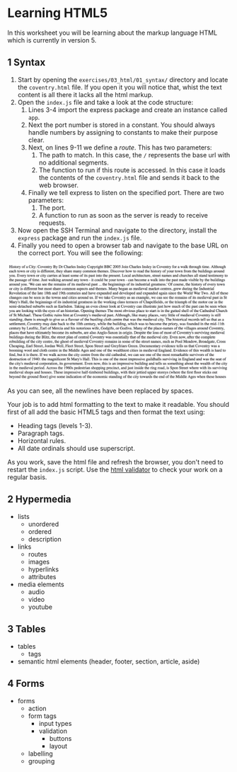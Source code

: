 
# Learning HTML5

In this worksheet you will be learning about the markup language HTML which is currently in version 5.

## 1 Syntax

1. Start by opening the `exercises/03_html/01_syntax/` directory and locate the `coventry.html` file. If you open it you will notice that, whist the text content is all there it lacks all the html markup.
2. Open the `index.js` file and take a look at the code structure:
    1. Lines 3-4 import the express package and create an instance called `app`.
    2. Next the port number is stored in a constant. You should always handle numbers by assigning to constants to make their purpose clear.
    3. Next, on lines 9-11 we define a _route_. This has two parameters:
        1. The path to match. In this case, the `/` represents the base url with no additional segments.
        2. The function to run if this route is accessed. In this case it loads the contents of the `coventry.html` file and sends it back to the web browser.
    4. Finally we tell express to listen on the specified port. There are two parameters:
        1. The port.
        2. A function to run as soon as the server is ready to receive requests.
3. Now open the SSH Terminal and navigate to the directory, install the `express` package and run the `index.js` file.
4. Finally you need to open a browser tab and navigate to the base URL on the correct port. You will see the following:

![the unformatted text](exercises/.images/chrome_07.png)

As you can see, all the newlines have been replaced by spaces.

Your job is to add html formatting to the text to make it readable. You should first of all add the basic HTML5 tags and then format the text using:

- Heading tags (levels 1-3).
- Paragraph tags.
- Horizontal rules.
- All date ordinals should use superscript.

As you work, save the html file and refresh the browser, you don't need to restart the `index.js` script. Use the [html validator](https://validator.w3.org/#validate_by_input) to check your work on a regular basis.

## 2 Hypermedia

- lists
    - unordered
    - ordered
    - description
- links
    - routes
    - images
    - hyperlinks
    - attributes
- media elements
    - audio
    - video
    - youtube

## 3 Tables

- tables
    - tags
- semantic html elements (header, footer, section, article, aside)

## 4 Forms

- forms
    - action
    - form tags
      - input types
      - validation
        - buttons
        - layout
    - labelling
    - grouping
